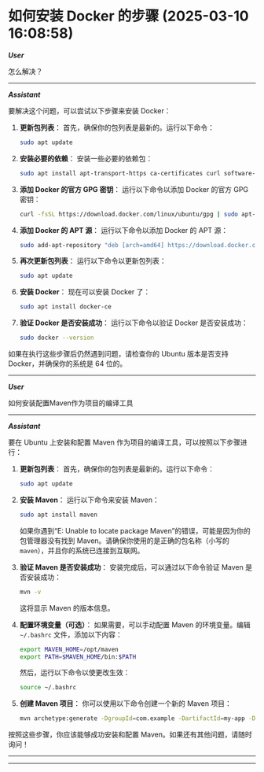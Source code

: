 <!-- Generated by SpecStory -->

# 如何安装 Docker 的步骤 (2025-03-10 16:08:58)

_**User**_

怎么解决？

---

_**Assistant**_

要解决这个问题，可以尝试以下步骤来安装 Docker：

1. **更新包列表**：
   首先，确保你的包列表是最新的。运行以下命令：
   ```bash
   sudo apt update
   ```

2. **安装必要的依赖**：
   安装一些必要的依赖包：
   ```bash
   sudo apt install apt-transport-https ca-certificates curl software-properties-common
   ```

3. **添加 Docker 的官方 GPG 密钥**：
   运行以下命令以添加 Docker 的官方 GPG 密钥：
   ```bash
   curl -fsSL https://download.docker.com/linux/ubuntu/gpg | sudo apt-key add -
   ```

4. **添加 Docker 的 APT 源**：
   运行以下命令以添加 Docker 的 APT 源：
   ```bash
   sudo add-apt-repository "deb [arch=amd64] https://download.docker.com/linux/ubuntu $(lsb_release -cs) stable"
   ```

5. **再次更新包列表**：
   运行以下命令以更新包列表：
   ```bash
   sudo apt update
   ```

6. **安装 Docker**：
   现在可以安装 Docker 了：
   ```bash
   sudo apt install docker-ce
   ```

7. **验证 Docker 是否安装成功**：
   运行以下命令以验证 Docker 是否安装成功：
   ```bash
   sudo docker --version
   ```

如果在执行这些步骤后仍然遇到问题，请检查你的 Ubuntu 版本是否支持 Docker，并确保你的系统是 64 位的。

---

_**User**_

如何安装配置Maven作为项目的编译工具

---

_**Assistant**_

要在 Ubuntu 上安装和配置 Maven 作为项目的编译工具，可以按照以下步骤进行：

1. **更新包列表**：
   首先，确保你的包列表是最新的。运行以下命令：
   ```bash
   sudo apt update
   ```

2. **安装 Maven**：
   运行以下命令来安装 Maven：
   ```bash
   sudo apt install maven
   ```

   如果你遇到“E: Unable to locate package Maven”的错误，可能是因为你的包管理器没有找到 Maven。请确保你使用的是正确的包名称（小写的 `maven`），并且你的系统已连接到互联网。

3. **验证 Maven 是否安装成功**：
   安装完成后，可以通过以下命令验证 Maven 是否安装成功：
   ```bash
   mvn -v
   ```

   这将显示 Maven 的版本信息。

4. **配置环境变量（可选）**：
   如果需要，可以手动配置 Maven 的环境变量。编辑 `~/.bashrc` 文件，添加以下内容：
   ```bash
   export MAVEN_HOME=/opt/maven
   export PATH=$MAVEN_HOME/bin:$PATH
   ```

   然后，运行以下命令以使更改生效：
   ```bash
   source ~/.bashrc
   ```

5. **创建 Maven 项目**：
   你可以使用以下命令创建一个新的 Maven 项目：
   ```bash
   mvn archetype:generate -DgroupId=com.example -DartifactId=my-app -DarchetypeArtifactId=maven-archetype-quickstart -DinteractiveMode=false
   ```

按照这些步骤，你应该能够成功安装和配置 Maven。如果还有其他问题，请随时询问！

---



---

